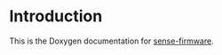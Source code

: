 # Introduction

This is the Doxygen documentation for [sense-firmware].

[sense-firmware]: https://github.com/skwort/sense-firmware